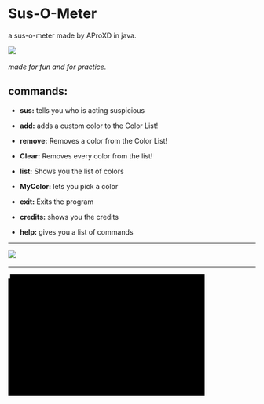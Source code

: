 # Sus-O-Meter
a sus-o-meter made by AProXD in java.

<img src = "/Sus-O-Meter/res/susometer.png" width = "500"> 

_made for fun and for practice._

## commands:
- **sus:** tells you who is acting suspicious

- **add:** adds a custom color to the Color List!

- **remove:** Removes a color from the Color List!

- **Clear:** Removes every color from the list!

- **list:** Shows you the list of colors

- **MyColor:** lets you pick a color

- **exit:** Exits the program

- **credits:** shows you the credits  

- **help:** gives you a list of commands

---

<img src = "/Sus-O-Meter/res/sus detector.png" width = "500">

---
<img src = "/Sus-O-Meter/res/susometergif.gif" width = "400">
